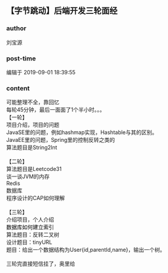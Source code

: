 ## 【字节跳动】后端开发三轮面经
### author 
刘宝源
### post-time 

编辑于  2019-09-01 18:39:55
### content 
<div class="post-topic-des nc-post-content">
 <div>
  可能整理不全，靠回忆
 </div>
 <div>
  每轮45分钟，最后一面面了1个半小时。。。
 </div>
 <div>
  【一轮】
 </div>
 <div>
  项目介绍，项目的问题
 </div>
 <div>
  JavaSE里的问题，例如hashmap实现，Hashtable与其的区别。
 </div>
 <div>
  JavaEE里的问题，Spring里的控制反转之类的
 </div>
 <div>
  算法题目是String2Int
 </div>
 <div>
  <br/>
 </div>
 <div>
  【二轮】
 </div>
 <div>
  算法题目是Leetcode31
 </div>
 <div>
  谈一谈JVM的内存
 </div>
 <div>
  Redis
 </div>
 <div>
  数据库
 </div>
 <div>
  程序设计的CAP如何理解
 </div>
 <div>
  <br/>
 </div>
 <div>
  【三轮】
 </div>
 <div>
  介绍项目，个人介绍
 </div>
 <div>
  <span style="color: rgb(0,0,0);font-weight: 400;">
   数据库如何建立索引
  </span>
  <br/>
 </div>
 <div>
  算法题目：反转二叉树
 </div>
 <div>
  设计题目：tinyURL
 </div>
 <div>
  题目：给出一个数据结构为User{id,parentId,name}，输出一个树。
 </div>
 <div>
  <br/>
 </div>
 <div>
  三轮完直接短信挂了，奥里给
 </div>
</div>
